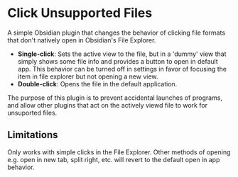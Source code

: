 # Click Unsupported Files

A simple Obsidian plugin that changes the behavior of clicking file formats that don't natively open in Obsidian's File Explorer.

-   **Single-click**: Sets the active view to the file, but in a 'dummy' view that simply shows some file info and provides a button to open in default app. This behavior can be turned off in settings in favor of focusing the item in file explorer but not opening a new view.
-   **Double-click**: Opens the file in the default application.

The purpose of this plugin is to prevent accidental launches of programs, and allow other plugins that act on the actively viewd file to work for unsuported files.

## Limitations

Only works with simple clicks in the File Explorer. Other methods of opening e.g. open in new tab, split right, etc. will revert to the default open in app behavior.
